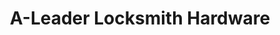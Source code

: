 ---
title: "A-Leader Locksmith Hardware"
url: /brooklyn/a-leader-locksmith-hardware/
shop: locksmith
---